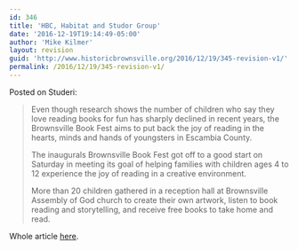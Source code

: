 ```yaml
---
id: 346
title: 'HBC, Habitat and Studor Group'
date: '2016-12-19T19:14:49-05:00'
author: 'Mike Kilmer'
layout: revision
guid: 'http://www.historicbrownsville.org/2016/12/19/345-revision-v1/'
permalink: /2016/12/19/345-revision-v1/
---
```


Posted on Studeri:

<blockquote>Even though research shows the number of children who say they love reading books for fun has sharply declined in recent years, the Brownsville Book Fest aims to put back the joy of reading in the hearts, minds and hands of youngsters in Escambia County.

The inaugurals Brownsville Book Fest got off to a good start on Saturday in meeting its goal of helping families with children ages 4 to 12 experience the joy of reading in a creative environment.

More than 20 children gathered in a reception hall at Brownsville Assembly of God church to create their own artwork, listen to book reading and storytelling, and receive free books to take home and read.</blockquote>

Whole article <a href="http://studeri.org/2016/12/brownsville-book-fest-celebrates-joy-reading-children">here</a>.